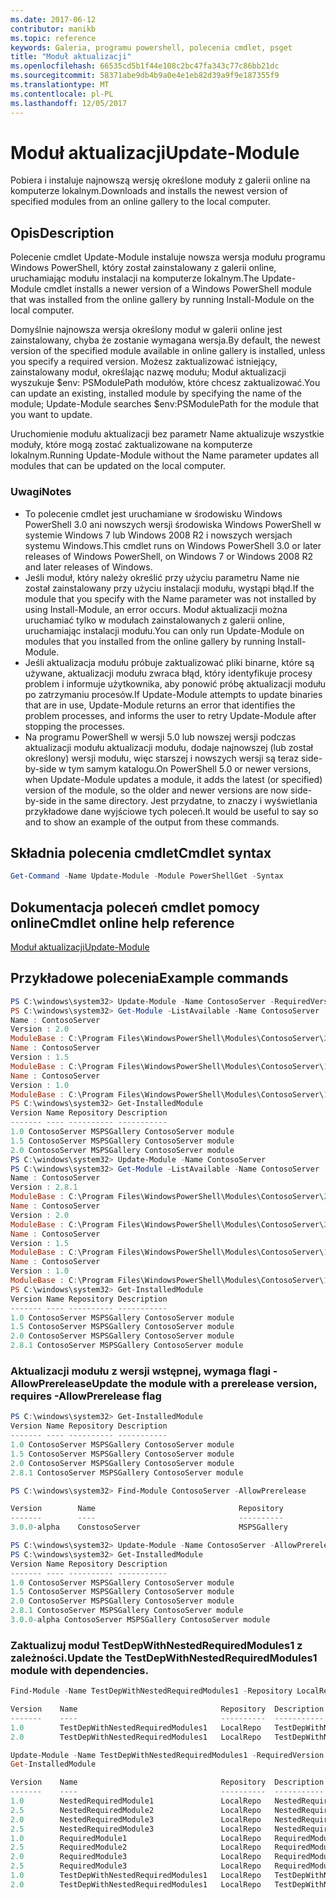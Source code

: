 ```yaml
---
ms.date: 2017-06-12
contributor: manikb
ms.topic: reference
keywords: Galeria, programu powershell, polecenia cmdlet, psget
title: "Moduł aktualizacji"
ms.openlocfilehash: 66535cd5b1f44e108c2bc47fa343c77c86bb21dc
ms.sourcegitcommit: 58371abe9db4b9a0e4e1eb82d39a9f9e187355f9
ms.translationtype: MT
ms.contentlocale: pl-PL
ms.lasthandoff: 12/05/2017
---
```

# <a name="update-module"></a><span data-ttu-id="df78d-103">Moduł aktualizacji</span><span class="sxs-lookup"><span data-stu-id="df78d-103">Update-Module</span></span>

<span data-ttu-id="df78d-104">Pobiera i instaluje najnowszą wersję określone moduły z galerii online na komputerze lokalnym.</span><span class="sxs-lookup"><span data-stu-id="df78d-104">Downloads and installs the newest version of specified modules from an online gallery to the local computer.</span></span>

## <a name="description"></a><span data-ttu-id="df78d-105">Opis</span><span class="sxs-lookup"><span data-stu-id="df78d-105">Description</span></span>

<span data-ttu-id="df78d-106">Polecenie cmdlet Update-Module instaluje nowsza wersja modułu programu Windows PowerShell, który został zainstalowany z galerii online, uruchamiając modułu instalacji na komputerze lokalnym.</span><span class="sxs-lookup"><span data-stu-id="df78d-106">The Update-Module cmdlet installs a newer version of a Windows PowerShell module that was installed from the online gallery by running Install-Module on the local computer.</span></span>

<span data-ttu-id="df78d-107">Domyślnie najnowsza wersja określony moduł w galerii online jest zainstalowany, chyba że zostanie wymagana wersja.</span><span class="sxs-lookup"><span data-stu-id="df78d-107">By default, the newest version of the specified module available in online gallery is installed, unless you specify a required version.</span></span> <span data-ttu-id="df78d-108">Możesz zaktualizować istniejący, zainstalowany moduł, określając nazwę modułu; Moduł aktualizacji wyszukuje $env: PSModulePath modułów, które chcesz zaktualizować.</span><span class="sxs-lookup"><span data-stu-id="df78d-108">You can update an existing, installed module by specifying the name of the module; Update-Module searches $env:PSModulePath for the module that you want to update.</span></span>

<span data-ttu-id="df78d-109">Uruchomienie modułu aktualizacji bez parametr Name aktualizuje wszystkie moduły, które mogą zostać zaktualizowane na komputerze lokalnym.</span><span class="sxs-lookup"><span data-stu-id="df78d-109">Running Update-Module without the Name parameter updates all modules that can be updated on the local computer.</span></span>

### <a name="notes"></a><span data-ttu-id="df78d-110">Uwagi</span><span class="sxs-lookup"><span data-stu-id="df78d-110">Notes</span></span>

- <span data-ttu-id="df78d-111">To polecenie cmdlet jest uruchamiane w środowisku Windows PowerShell 3.0 ani nowszych wersji środowiska Windows PowerShell w systemie Windows 7 lub Windows 2008 R2 i nowszych wersjach systemu Windows.</span><span class="sxs-lookup"><span data-stu-id="df78d-111">This cmdlet runs on Windows PowerShell 3.0 or later releases of Windows PowerShell, on Windows 7 or Windows 2008 R2 and later releases of Windows.</span></span>
- <span data-ttu-id="df78d-112">Jeśli moduł, który należy określić przy użyciu parametru Name nie został zainstalowany przy użyciu instalacji modułu, wystąpi błąd.</span><span class="sxs-lookup"><span data-stu-id="df78d-112">If the module that you specify with the Name parameter was not installed by using Install-Module, an error occurs.</span></span> <span data-ttu-id="df78d-113">Moduł aktualizacji można uruchamiać tylko w modułach zainstalowanych z galerii online, uruchamiając instalacji modułu.</span><span class="sxs-lookup"><span data-stu-id="df78d-113">You can only run Update-Module on modules that you installed from the online gallery by running Install-Module.</span></span>
- <span data-ttu-id="df78d-114">Jeśli aktualizacja modułu próbuje zaktualizować pliki binarne, które są używane, aktualizacji modułu zwraca błąd, który identyfikuje procesy problem i informuje użytkownika, aby ponowić próbę aktualizacji modułu po zatrzymaniu procesów.</span><span class="sxs-lookup"><span data-stu-id="df78d-114">If Update-Module attempts to update binaries that are in use, Update-Module returns an error that identifies the problem processes, and informs the user to retry Update-Module after stopping the processes.</span></span>
- <span data-ttu-id="df78d-115">Na programu PowerShell w wersji 5.0 lub nowszej wersji podczas aktualizacji modułu aktualizacji modułu, dodaje najnowszej (lub został określony) wersji modułu, więc starszej i nowszych wersji są teraz side-by-side w tym samym katalogu.</span><span class="sxs-lookup"><span data-stu-id="df78d-115">On PowerShell 5.0 or newer versions, when Update-Module updates a module, it adds the latest (or specified) version of the module, so the older and newer versions are now side-by-side in the same directory.</span></span> <span data-ttu-id="df78d-116">Jest przydatne, to znaczy i wyświetlania przykładowe dane wyjściowe tych poleceń.</span><span class="sxs-lookup"><span data-stu-id="df78d-116">It would be useful to say so and to show an example of the output from these commands.</span></span>


## <a name="cmdlet-syntax"></a><span data-ttu-id="df78d-117">Składnia polecenia cmdlet</span><span class="sxs-lookup"><span data-stu-id="df78d-117">Cmdlet syntax</span></span>
```powershell
Get-Command -Name Update-Module -Module PowerShellGet -Syntax
```

## <a name="cmdlet-online-help-reference"></a><span data-ttu-id="df78d-118">Dokumentacja poleceń cmdlet pomocy online</span><span class="sxs-lookup"><span data-stu-id="df78d-118">Cmdlet online help reference</span></span>

[<span data-ttu-id="df78d-119">Moduł aktualizacji</span><span class="sxs-lookup"><span data-stu-id="df78d-119">Update-Module</span></span>](http://go.microsoft.com/fwlink/?LinkID=398576)


## <a name="example-commands"></a><span data-ttu-id="df78d-120">Przykładowe polecenia</span><span class="sxs-lookup"><span data-stu-id="df78d-120">Example commands</span></span>

```powershell
PS C:\windows\system32> Update-Module -Name ContosoServer -RequiredVersion 1.5
PS C:\windows\system32> Get-Module -ListAvailable -Name ContosoServer | Format-List Name,Version,ModuleBase
Name : ContosoServer
Version : 2.0
ModuleBase : C:\Program Files\WindowsPowerShell\Modules\ContosoServer\2.0
Name : ContosoServer
Version : 1.5
ModuleBase : C:\Program Files\WindowsPowerShell\Modules\ContosoServer\1.5
Name : ContosoServer
Version : 1.0
ModuleBase : C:\Program Files\WindowsPowerShell\Modules\ContosoServer\1.0
PS C:\windows\system32> Get-InstalledModule
Version Name Repository Description
------- ---- ---------- -----------
1.0 ContosoServer MSPSGallery ContosoServer module
1.5 ContosoServer MSPSGallery ContosoServer module
2.0 ContosoServer MSPSGallery ContosoServer module
PS C:\windows\system32> Update-Module -Name ContosoServer
PS C:\windows\system32> Get-Module -ListAvailable -Name ContosoServer | Format-List Name,Version,ModuleBase
Name : ContosoServer
Version : 2.8.1
ModuleBase : C:\Program Files\WindowsPowerShell\Modules\ContosoServer\2.8.1
Name : ContosoServer
Version : 2.0
ModuleBase : C:\Program Files\WindowsPowerShell\Modules\ContosoServer\2.0
Name : ContosoServer
Version : 1.5
ModuleBase : C:\Program Files\WindowsPowerShell\Modules\ContosoServer\1.5
Name : ContosoServer
Version : 1.0
ModuleBase : C:\Program Files\WindowsPowerShell\Modules\ContosoServer\1.0
PS C:\windows\system32> Get-InstalledModule
Version Name Repository Description
------- ---- ---------- -----------
1.0 ContosoServer MSPSGallery ContosoServer module
1.5 ContosoServer MSPSGallery ContosoServer module
2.0 ContosoServer MSPSGallery ContosoServer module
2.8.1 ContosoServer MSPSGallery ContosoServer module
```

### <a name="update-the-module-with-a-prerelease-version-requires--allowprerelease-flag"></a><span data-ttu-id="df78d-121">Aktualizacji modułu z wersji wstępnej, wymaga flagi - AllowPrerelease</span><span class="sxs-lookup"><span data-stu-id="df78d-121">Update the module with a prerelease version, requires -AllowPrerelease flag</span></span>
```powershell
PS C:\windows\system32> Get-InstalledModule
Version Name Repository Description
------- ---- ---------- -----------
1.0 ContosoServer MSPSGallery ContosoServer module
1.5 ContosoServer MSPSGallery ContosoServer module
2.0 ContosoServer MSPSGallery ContosoServer module
2.8.1 ContosoServer MSPSGallery ContosoServer module

PS C:\windows\system32> Find-Module ContosoServer -AllowPrerelease

Version        Name                                Repository           Description
-------        ----                                ----------           -----------
3.0.0-alpha    ConstosoServer                      MSPSGallery          The PowerShell Contoso Server deployment tools...

PS C:\windows\system32> Update-Module -Name ContosoServer -AllowPrerelease
PS C:\windows\system32> Get-InstalledModule
Version Name Repository Description
------- ---- ---------- -----------
1.0 ContosoServer MSPSGallery ContosoServer module
1.5 ContosoServer MSPSGallery ContosoServer module
2.0 ContosoServer MSPSGallery ContosoServer module
2.8.1 ContosoServer MSPSGallery ContosoServer module
3.0.0-alpha ContosoServer MSPSGallery ContosoServer module

```


### <a name="update-the-testdepwithnestedrequiredmodules1-module-with-dependencies"></a><span data-ttu-id="df78d-122">Zaktualizuj moduł TestDepWithNestedRequiredModules1 z zależności.</span><span class="sxs-lookup"><span data-stu-id="df78d-122">Update the TestDepWithNestedRequiredModules1 module with dependencies.</span></span>
```powershell
Find-Module -Name TestDepWithNestedRequiredModules1 -Repository LocalRepo -AllVersions

Version    Name                                Repository  Description
-------    ----                                ----------  -----------
1.0        TestDepWithNestedRequiredModules1   LocalRepo   TestDepWithNestedRequiredModules1 module
2.0        TestDepWithNestedRequiredModules1   LocalRepo   TestDepWithNestedRequiredModules1 module

Update-Module -Name TestDepWithNestedRequiredModules1 -RequiredVersion 2.0
Get-InstalledModule

Version    Name                                Repository  Description
-------    ----                                ----------  -----------
1.0        NestedRequiredModule1               LocalRepo   NestedRequiredModule1 module
2.5        NestedRequiredModule2               LocalRepo   NestedRequiredModule2 module
2.0        NestedRequiredModule3               LocalRepo   NestedRequiredModule3 module
2.5        NestedRequiredModule3               LocalRepo   NestedRequiredModule3 module
1.0        RequiredModule1                     LocalRepo   RequiredModule1 module
2.5        RequiredModule2                     LocalRepo   RequiredModule2 module
2.0        RequiredModule3                     LocalRepo   RequiredModule3 module
2.5        RequiredModule3                     LocalRepo   RequiredModule3 module
1.0        TestDepWithNestedRequiredModules1   LocalRepo   TestDepWithNestedRequiredModules1 module
2.0        TestDepWithNestedRequiredModules1   LocalRepo   TestDepWithNestedRequiredModules1 module



```

